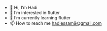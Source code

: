 - 👋 Hi, I’m Hadi
- 👀 I’m interested in flutter
- 🌱 I’m currently learning flutter
- 📫 How to reach me hadiessam9@gmail.com

<!---
xHadi3/xHadi3 is a ✨ special ✨ repository because its `README.md` (this file) appears on your GitHub profile.
You can click the Preview link to take a look at your changes.
--->
